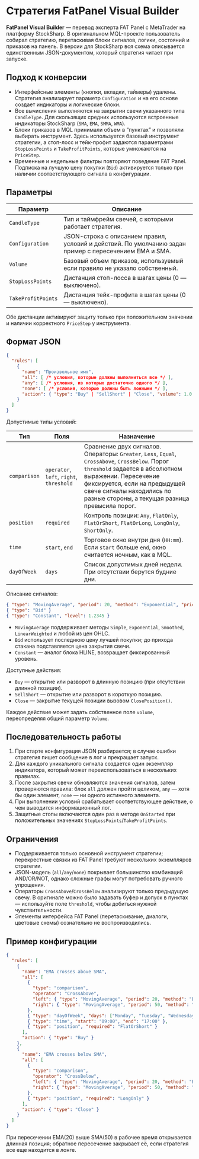 # Стратегия FatPanel Visual Builder

**FatPanel Visual Builder** — перевод эксперта FAT Panel с MetaTrader на платформу StockSharp. В оригинальном MQL-проекте пользователь собирал стратегию, перетаскивая блоки сигналов, логики, состояний и приказов на панель. В версии для StockSharp вся схема описывается единственным JSON-документом, который стратегия читает при запуске.

## Подход к конверсии

* Интерфейсные элементы (кнопки, вкладки, таймеры) удалены. Стратегия анализирует параметр `Configuration` и на его основе создает индикаторы и логические блоки.
* Все вычисления выполняются на закрытии свечи указанного типа `CandleType`. Для скользящих средних используются встроенные индикаторы StockSharp (`SMA`, `EMA`, `SMMA`, `WMA`).
* Блоки приказов в MQL принимали объем в “пунктах” и позволяли выбирать инструмент. Здесь используется базовый инструмент стратегии, а стоп-лосс и тейк-профит задаются параметрами `StopLossPoints` и `TakeProfitPoints`, которые умножаются на `PriceStep`.
* Временные и недельные фильтры повторяют поведение FAT Panel. Подписка на лучшую цену покупки (`Bid`) активируется только при наличии соответствующего сигнала в конфигурации.

## Параметры

| Параметр | Описание |
| --- | --- |
| `CandleType` | Тип и таймфрейм свечей, с которыми работает стратегия. |
| `Configuration` | JSON-строка с описанием правил, условий и действий. По умолчанию задан пример с пересечением EMA и SMA. |
| `Volume` | Базовый объем приказов, используемый если правило не указало собственный. |
| `StopLossPoints` | Дистанция стоп-лосса в шагах цены (0 — выключено). |
| `TakeProfitPoints` | Дистанция тейк-профита в шагах цены (0 — выключено). |

Обе дистанции активируют защиту только при положительном значении и наличии корректного `PriceStep` у инструмента.

## Формат JSON

```json
{
  "rules": [
    {
      "name": "Произвольное имя",
      "all": [ /* условия, которые должны выполниться все */ ],
      "any": [ /* условия, из которых достаточно одного */ ],
      "none": [ /* условия, которые должны быть ложными */ ],
      "action": { "type": "Buy" | "SellShort" | "Close", "volume": 1.0 }
    }
  ]
}
```

Допустимые типы условий:

| Тип | Поля | Назначение |
| --- | --- | --- |
| `comparison` | `operator`, `left`, `right`, `threshold` | Сравнение двух сигналов. Операторы: `Greater`, `Less`, `Equal`, `CrossAbove`, `CrossBelow`. Порог `threshold` задается в абсолютном выражении. Пересечение фиксируется, если на предыдущей свече сигналы находились по разные стороны, а текущая разница превысила порог. |
| `position` | `required` | Контроль позиции: `Any`, `FlatOnly`, `FlatOrShort`, `FlatOrLong`, `LongOnly`, `ShortOnly`. |
| `time` | `start`, `end` | Торговое окно внутри дня (`HH:mm`). Если `start` больше `end`, окно считается ночным, как в MQL. |
| `dayOfWeek` | `days` | Список допустимых дней недели. При отсутствии берутся будние дни. |

Описание сигналов:

```json
{ "type": "MovingAverage", "period": 20, "method": "Exponential", "price": "Close" }
{ "type": "Bid" }
{ "type": "Constant", "level": 1.2345 }
```

* `MovingAverage` поддерживает методы `Simple`, `Exponential`, `Smoothed`, `LinearWeighted` и любой из цен OHLC.
* `Bid` использует последнюю цену лучшей покупки; до прихода стакана подставляется цена закрытия свечи.
* `Constant` — аналог блока HLINE, возвращает фиксированный уровень.

Доступные действия:

* `Buy` — открытие или разворот в длинную позицию (при отсутствии длинной позиции).
* `SellShort` — открытие или разворот в короткую позицию.
* `Close` — закрытие текущей позиции вызовом `ClosePosition()`.

Каждое действие может задать собственное поле `volume`, переопределяя общий параметр `Volume`.

## Последовательность работы

1. При старте конфигурация JSON разбирается; в случае ошибки стратегия пишет сообщение в лог и прекращает запуск.
2. Для каждого уникального сигнала создается один экземпляр индикатора, который может переиспользоваться в нескольких правилах.
3. После закрытия свечи обновляются значения сигналов, затем проверяются правила: блок `all` должен пройти целиком, `any` — хотя бы один элемент, `none` — ни одного истинного элемента.
4. При выполнении условий срабатывает соответствующее действие, о чем выводится информационный лог.
5. Защитные стопы включаются один раз в методе `OnStarted` при положительных значениях `StopLossPoints`/`TakeProfitPoints`.

## Ограничения

* Поддерживается только основной инструмент стратегии; перекрестные связки из FAT Panel требуют нескольких экземпляров стратегии.
* JSON-модель (`all`/`any`/`none`) покрывает большинство комбинаций AND/OR/NOT, однако сложные графы могут потребовать ручного упрощения.
* Операторы `CrossAbove`/`CrossBelow` анализируют только предыдущую свечу. В оригинале можно было задавать буфер и допуск в пунктах — используйте поле `threshold`, чтобы добиться нужной чувствительности.
* Элементы интерфейса FAT Panel (перетаскивание, диалоги, цветовые схемы) сознательно не воспроизводились.

## Пример конфигурации

```json
{
  "rules": [
    {
      "name": "EMA crosses above SMA",
      "all": [
        {
          "type": "comparison",
          "operator": "CrossAbove",
          "left": { "type": "MovingAverage", "period": 20, "method": "Exponential", "price": "Close" },
          "right": { "type": "MovingAverage", "period": 50, "method": "Simple", "price": "Close" }
        },
        { "type": "dayOfWeek", "days": ["Monday", "Tuesday", "Wednesday", "Thursday", "Friday"] },
        { "type": "time", "start": "09:00", "end": "17:00" },
        { "type": "position", "required": "FlatOrShort" }
      ],
      "action": { "type": "Buy" }
    },
    {
      "name": "EMA crosses below SMA",
      "all": [
        {
          "type": "comparison",
          "operator": "CrossBelow",
          "left": { "type": "MovingAverage", "period": 20, "method": "Exponential", "price": "Close" },
          "right": { "type": "MovingAverage", "period": 50, "method": "Simple", "price": "Close" }
        },
        { "type": "position", "required": "LongOnly" }
      ],
      "action": { "type": "Close" }
    }
  ]
}
```

При пересечении EMA(20) выше SMA(50) в рабочее время открывается длинная позиция; обратное пересечение закрывает её, если стратегия все еще находится в лонге.
